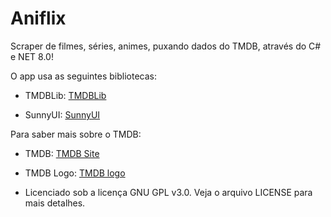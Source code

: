 # Aniflix

Scraper de filmes, séries, animes, puxando dados do TMDB, através do C# e NET 8.0! 

O app usa as seguintes bibliotecas:

- TMDBLib: [TMDBLib](https://github.com/jellyfin/TMDbLib)

- SunnyUI: [SunnyUI](https://github.com/yhuse/SunnyUI)

Para saber mais sobre o TMDB:

- TMDB: [TMDB Site](https://www.themoviedb.org/)

- TMDB Logo: [TMDB logo](https://www.themoviedb.org/assets/2/v4/logos/v2/blue_square_2-d537fb228cf3ded904ef09b136fe3fec72548ebc1fea3fbbd1ad9e36364db38b.svg)

- Licenciado sob a licença GNU GPL v3.0. Veja o arquivo LICENSE para mais detalhes.
